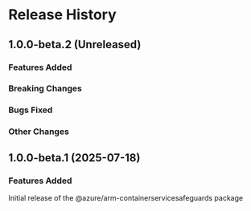 # Release History
    
## 1.0.0-beta.2 (Unreleased)

### Features Added

### Breaking Changes

### Bugs Fixed

### Other Changes

## 1.0.0-beta.1 (2025-07-18)

### Features Added

Initial release of the @azure/arm-containerservicesafeguards package
